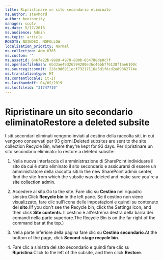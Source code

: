 ```yaml
---
title: Ripristinare un sito secondario eliminato
ms.author: stevhord
author: bentoncity
manager: scotv
ms.date: 5/17/2018
ms.audience: Admin
ms.topic: article
ROBOTS: NOINDEX, NOFOLLOW
localization_priority: Normal
ms.collection: Adm_O365
ms.custom: ''
ms.assetid: 646fe22b-9980-4970-800b-034788de0c7f
ms.openlocfilehash: 6bd3ae49d26594200ed6c46bb7f6138f1ae6100c
ms.sourcegitcommit: 228c986911ecf73217116a5d1fdcd2e89362774e
ms.translationtype: MT
ms.contentlocale: it-IT
ms.lasthandoff: 04/09/2019
ms.locfileid: "31747710"
---
```

# <a name="restore-a-deleted-subsite"></a><span data-ttu-id="b5716-102">Ripristinare un sito secondario eliminato</span><span class="sxs-lookup"><span data-stu-id="b5716-102">Restore a deleted subsite</span></span>

<span data-ttu-id="b5716-103">I siti secondari eliminati vengono inviati al cestino della raccolta siti, in cui vengono conservati per 93 giorni.</span><span class="sxs-lookup"><span data-stu-id="b5716-103">Deleted subsites are sent to the site collection Recycle Bin, where they're kept for 93 days.</span></span> <span data-ttu-id="b5716-104">Per ripristinare un sito secondario eliminato:</span><span class="sxs-lookup"><span data-stu-id="b5716-104">To restore a deleted subsite:</span></span>
  
1. <span data-ttu-id="b5716-105">Nella nuova interfaccia di amministrazione di SharePoint individuare il sito da cui è stato eliminato il sito secondario e assicurarsi di essere un amministratore della raccolta siti.</span><span class="sxs-lookup"><span data-stu-id="b5716-105">In the new SharePoint admin center, find the site from which the subsite was deleted and make sure you're a site collection admin.</span></span> 
    
2. <span data-ttu-id="b5716-106">Accedere al sito.</span><span class="sxs-lookup"><span data-stu-id="b5716-106">Go to the site.</span></span> <span data-ttu-id="b5716-107">Fare clic su **Cestino** nel riquadro sinistro.</span><span class="sxs-lookup"><span data-stu-id="b5716-107">Click **Recycle bin** in the left pane.</span></span> <span data-ttu-id="b5716-108">Se il cestino non viene visualizzato, fare clic sull'icona delle impostazioni e quindi su contenuto del **sito**.</span><span class="sxs-lookup"><span data-stu-id="b5716-108">(If you don't see the Recycle bin, click the Settings icon, and then click **Site contents**.</span></span> <span data-ttu-id="b5716-109">Il cestino è all'estrema destra della barra dei comandi nella parte superiore.</span><span class="sxs-lookup"><span data-stu-id="b5716-109">The Recycle Bin is on the far right of the command bar at the top.)</span></span>
    
3. <span data-ttu-id="b5716-110">Nella parte inferiore della pagina fare clic su **Cestino secondario**.</span><span class="sxs-lookup"><span data-stu-id="b5716-110">At the bottom of the page, click **Second-stage recycle bin**.</span></span>
    
4. <span data-ttu-id="b5716-111">Fare clic a sinistra del sito secondario e quindi fare clic su **Ripristina**.</span><span class="sxs-lookup"><span data-stu-id="b5716-111">Click to the left of the subsite, and then click **Restore**.</span></span>
    

